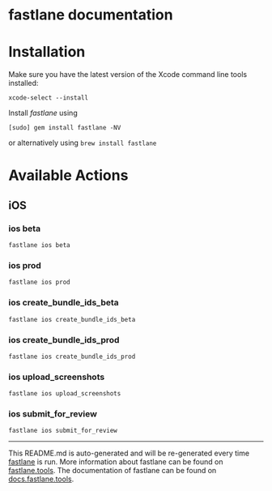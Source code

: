 fastlane documentation
================
# Installation

Make sure you have the latest version of the Xcode command line tools installed:

```
xcode-select --install
```

Install _fastlane_ using
```
[sudo] gem install fastlane -NV
```
or alternatively using `brew install fastlane`

# Available Actions
## iOS
### ios beta
```
fastlane ios beta
```

### ios prod
```
fastlane ios prod
```

### ios create_bundle_ids_beta
```
fastlane ios create_bundle_ids_beta
```

### ios create_bundle_ids_prod
```
fastlane ios create_bundle_ids_prod
```

### ios upload_screenshots
```
fastlane ios upload_screenshots
```

### ios submit_for_review
```
fastlane ios submit_for_review
```


----

This README.md is auto-generated and will be re-generated every time [fastlane](https://fastlane.tools) is run.
More information about fastlane can be found on [fastlane.tools](https://fastlane.tools).
The documentation of fastlane can be found on [docs.fastlane.tools](https://docs.fastlane.tools).
